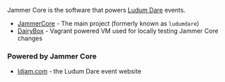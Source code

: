 Jammer Core is the software that powers [Ludum Dare](https://github.com/ludumdare) events.

* [JammerCore](https://github.com/JammerCore/JammerCore) - The main project (formerly known as `ludumdare`)
* [DairyBox](https://github.com/JammerCore/DairyBox) - Vagrant powered VM used for locally testing Jammer Core changes

### Powered by Jammer Core
* [ldjam.com](https://ldjam.com) - the Ludum Dare event website
